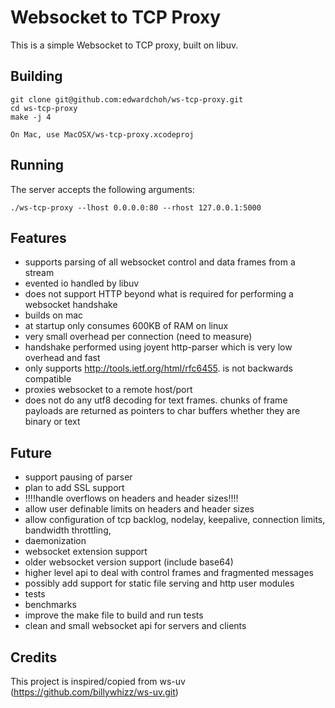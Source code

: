 Websocket to TCP Proxy
====

This is a simple Websocket to TCP proxy, built on libuv.

Building
-----

    git clone git@github.com:edwardchoh/ws-tcp-proxy.git
    cd ws-tcp-proxy
    make -j 4

    On Mac, use MacOSX/ws-tcp-proxy.xcodeproj

Running
-----

The server accepts the following arguments:

    ./ws-tcp-proxy --lhost 0.0.0.0:80 --rhost 127.0.0.1:5000

Features
-----

  * supports parsing of all websocket control and data frames from a stream
  * evented io handled by libuv
  * does not support HTTP beyond what is required for performing a websocket
    handshake
  * builds on mac
  * at startup only consumes 600KB of RAM on linux
  * very small overhead per connection (need to measure)
  * handshake performed using joyent http-parser which is very low overhead
    and fast
  * only supports http://tools.ietf.org/html/rfc6455. is not backwards 
    compatible
  * proxies websocket to a remote host/port
  * does not do any utf8 decoding for text frames. chunks of frame payloads
    are returned as pointers to char buffers whether they are binary or text
  
Future
-----

  * support pausing of parser
  * plan to add SSL support
  * !!!!handle overflows on headers and header sizes!!!!
  * allow user definable limits on headers and header sizes
  * allow configuration of tcp backlog, nodelay, keepalive, connection
    limits, bandwidth throttling, 
  * daemonization
  * websocket extension support
  * older websocket version support (include base64)
  * higher level api to deal with control frames and fragmented messages
  * possibly add support for static file serving and http 
    user modules
  * tests
  * benchmarks
  * improve the make file to build and run tests
  * clean and small websocket api for servers and clients
  

Credits
-----

This project is inspired/copied from ws-uv (https://github.com/billywhizz/ws-uv.git)
